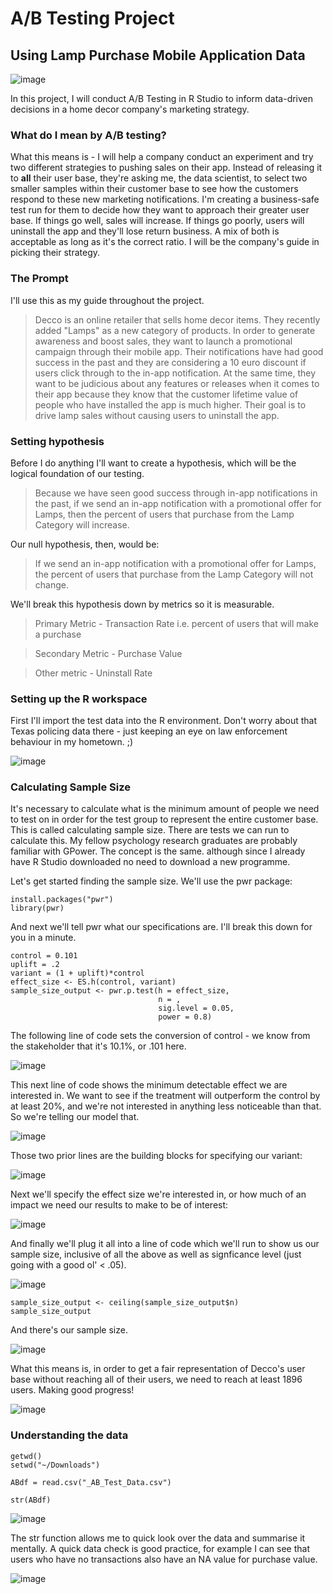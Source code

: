 # A/B Testing Project
## Using Lamp Purchase Mobile Application Data

![image](https://user-images.githubusercontent.com/14934475/224817007-9265d831-fd33-42c1-8c24-dfecd794abee.png)

In this project, I will conduct A/B Testing in R Studio to inform data-driven decisions in a home decor company's marketing strategy.

### What do I mean by A/B testing?

What this means is - I will help a company conduct an experiment and try two different strategies to pushing sales on their app. Instead of releasing it to **all** their user base, they're asking me, the data scientist, to select two smaller samples within their customer base to see how the customers respond to these new marketing notifications. I'm creating a business-safe test run for them to decide how they want to approach their greater user base. If things go well, sales will increase. If things go poorly, users will uninstall the app and they'll lose return business. A mix of both is acceptable as long as it's the correct ratio. I will be the company's guide in picking their strategy.

### The Prompt

I'll use this as my guide throughout the project.

> Decco is an online retailer that sells home decor items. They recently added "Lamps" as a new category of products. In order to generate awareness and boost sales, they want to launch a promotional campaign through their mobile app. Their notifications have had good success in the past and they are considering a 10 euro discount if users click through to the in-app notification. At the same time, they want to be judicious about any features or releases when it comes to their app because they know that the customer lifetime value of people who have installed the app is much higher. Their goal is to drive lamp sales without causing users to uninstall the app.

### Setting hypothesis

Before I do anything I'll want to create a hypothesis, which will be the logical foundation of our testing.

>Because we have seen good success through  in-app notifications in the past, if we send an 
>in-app notification with a promotional offer for Lamps, then the percent of users that purchase 
>from the Lamp Category will increase. 

Our null hypothesis, then, would be:

>If we send an in-app notification with a promotional offer for Lamps, the percent of users that purchase 
>from the Lamp Category will not change.

We'll break this hypothesis down by metrics so it is measurable.

>Primary Metric - Transaction Rate i.e. percent of users that will make a purchase

>Secondary Metric - Purchase Value

>Other metric - Uninstall Rate

### Setting up the R workspace

First I'll import the test data into the R environment. Don't worry about that Texas policing data there - just keeping an eye on law enforcement behaviour in my hometown. ;)

![image](https://user-images.githubusercontent.com/14934475/224819188-1b5f9cf2-c2fc-4dbc-9d5a-1db119398fa3.png)

### Calculating Sample Size

It's necessary to calculate what is the minimum amount of people we need to test on in order for the test group to represent the entire customer base. This is called calculating sample size. There are tests we can run to calculate this. My fellow psychology research graduates are probably familiar with GPower. The concept is the same. although since I already have R Studio downloaded no need to download a new programme.

Let's get started finding the sample size. We'll use the pwr package:

```
install.packages("pwr")
library(pwr)
```

And next we'll tell pwr what our specifications are. I'll break this down for you in a minute.

```
control = 0.101
uplift = .2
variant = (1 + uplift)*control
effect_size <- ES.h(control, variant)
sample_size_output <- pwr.p.test(h = effect_size,
                                 n = ,
                                 sig.level = 0.05,
                                 power = 0.8)
```
The following line of code sets the conversion of control - we know from the stakeholder that it's 10.1%, or .101 here.

![image](https://user-images.githubusercontent.com/14934475/224823333-61e974f1-e745-4123-9121-701a0b9dad24.png)

This next line of code shows the minimum detectable effect we are interested in. We want to see if the treatment will outperform the control by at least 20%, and we're not interested in anything less noticeable than that. So we're telling our model that.

![image](https://user-images.githubusercontent.com/14934475/224823507-a69d131c-a57e-4e8c-8cd4-5d81c9f7a321.png)

Those two prior lines are the building blocks for specifying our variant:

![image](https://user-images.githubusercontent.com/14934475/224824110-a4dff0ef-56f5-4973-ae50-8b91623e9f78.png)

Next we'll specify the effect size we're interested in, or how much of an impact we need our results to make to be of interest:

![image](https://user-images.githubusercontent.com/14934475/224824256-c0f91915-ec28-48f8-a714-b179c5820a5f.png)

And finally we'll plug it all into a line of code which we'll run to show us our sample size, inclusive of all the above as well as signficance level (just going with a good ol' < .05).

![image](https://user-images.githubusercontent.com/14934475/224824610-b522564c-2da2-4dc0-81ba-720e869f2efb.png)

```
sample_size_output <- ceiling(sample_size_output$n)
sample_size_output 
```

And there's our sample size.

![image](https://user-images.githubusercontent.com/14934475/224824980-0c2e9636-d3aa-41db-8986-25fd66eca26b.png)

What this means is, in order to get a fair representation of Decco's user base without reaching all of their users, we need to reach at least 1896 users. Making good progress!

![image](https://user-images.githubusercontent.com/14934475/224825638-9751b3a4-0534-4471-b97d-0b988af20370.png)

### Understanding the data

```
getwd()
setwd("~/Downloads")

ABdf = read.csv("_AB_Test_Data.csv")

str(ABdf)
```

![image](https://user-images.githubusercontent.com/14934475/224827288-f5f0df53-be81-411d-aa64-2bbe72363289.png)

The str function allows me to quick look over the data and summarise it mentally. A quick data check is good practice, for example I can see that users who have no transactions also have an NA value for purchase value. 

![image](https://user-images.githubusercontent.com/14934475/224827596-d301a3bc-3258-47e3-9df3-a9ae6e295382.png)



